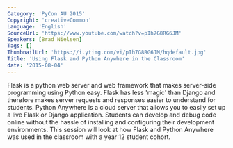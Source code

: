 ```yaml
---
Category: 'PyCon AU 2015'
Copyright: 'creativeCommon'
Language: 'English'
SourceUrl: 'https://www.youtube.com/watch?v=pIh7G8RG6JM'
Speakers: [Brad Nielsen]
Tags: []
ThumbnailUrl: 'https://i.ytimg.com/vi/pIh7G8RG6JM/hqdefault.jpg'
Title: 'Using Flask and Python Anywhere in the Classroom'
date: '2015-08-04'
---
```

Flask is a python web server and web framework that makes server-side programming using Python easy. Flask has less 'magic' than Django and therefore makes server requests and responses easier to understand for students. Python Anywhere is a cloud server that allows you to easily set up a live Flask or Django application. Students can develop and debug code online without the hassle of installing and configuring their development environments. This session will look at how Flask and Python Anywhere was used in the classroom with a year 12 student cohort.